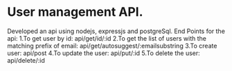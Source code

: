 # User management API.
Developed an api using nodejs, expressjs and postgreSql.
End Points for the api:
  1.To get user by id:
    api/get/id/:id
  2.To get the list of users with the matching prefix of email:
    api/get/autosuggest/:emailsubstring
  3.To create user:
    api/post
  4.To update the user:
    api/put/:id
  5.To delete the user:
    api/delete/:id
